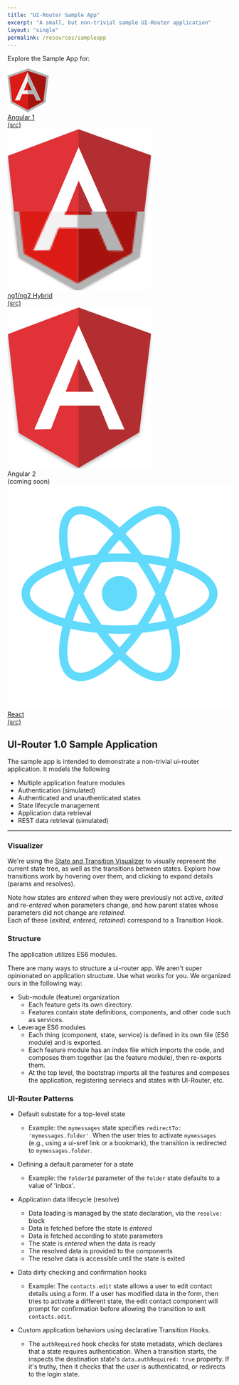 ```yaml
---
title: "UI-Router Sample App"
excerpt: "A small, but non-trivial sample UI-Router application"
layout: "single"
permalink: /resources/sampleapp
---
```

Explore the Sample App for:

<div class="about_frameworks">
  <div>
    <a href="https://ui-router.github.io/sample-app-ng1"><img src="/images/logos/angular1.png"><div>Angular 1</div></a>
    <a href="https://github.com/ui-router/sample-app-ng1">(src)</a>
  </div>
  <div>
    <a href="https://ui-router.github.io/sample-app-ng1-to-ng2"><img src="/images/logos/ng1-to-ng2.png"><div>ng1/ng2 Hybrid</div></a>
    <a href="https://github.com/ui-router/sample-app-ng1-to-ng2">(src)</a>
  </div>
  <div>
    <a><img src="/images/logos/angular2.png"><div>Angular 2</div></a>
    <a>(coming soon)</a>
  </div>
  <div>
    <a href="https://ui-router.github.io/sample-app-react/"><img src="/images/logos/react.png"><div>React</div></a>
    <a href="https://github.com/ui-router/sample-app-react">(src)</a>
  </div>
</div>

## UI-Router 1.0 Sample Application

The sample app is intended to demonstrate a non-trivial ui-router application.
It models the following 

- Multiple application feature modules
- Authentication (simulated)
- Authenticated and unauthenticated states
- State lifecycle management
- Application data retrieval
- REST data retrieval (simulated)

---

### Visualizer

We're using the [State and Transition Visualizer](http://github.com/ui-router/visualizer) to visually represent 
the current state tree, as well as the transitions between states.
Explore how transitions work by hovering over them, and clicking to expand details (params and resolves).  

Note how states are _entered_ when they were previously not active, _exited_ and re-_entered_ when parameters change,
and how parent states whose parameters did not change are _retained_.  
Each of these (_exited, entered, retained_) correspond to a Transition Hook.

### Structure

The application utilizes ES6 modules.

There are many ways to structure a ui-router app.
We aren't super opinionated on application structure.
Use what works for you.
We organized ours in the following way:

- Sub-module (feature) organization
  - Each feature gets its own directory. 
  - Features contain state definitions, components, and other code such as services.
- Leverage ES6 modules
  - Each thing (component, state, service) is defined in its own file (ES6 module) and is exported.
  - Each feature module has an index file which imports the code, and composes them together (as the feature module), then re-exports them.
  - At the top level, the bootstrap imports all the features and composes the application, registering serviecs and states with UI-Router, etc.
  
### UI-Router Patterns
  
- Default substate for a top-level state
  - Example: the `mymessages` state specifies `redirectTo: 'mymessages.folder'`.
    When the user tries to activate `mymessages` (e.g., using a ui-sref link or a bookmark), the transition is redirected to `mymessages.folder`.
    
- Defining a default parameter for a state
  - Example: the `folderId` parameter of the `folder` state defaults to a value of 'inbox'.
  
- Application data lifecycle (resolve)
  - Data loading is managed by the state declaration, via the `resolve:` block
  - Data is fetched before the state is _entered_
  - Data is fetched according to state parameters
  - The state is _entered_ when the data is ready
  - The resolved data is provided to the components
  - The resolve data is accessible until the state is exited
 
- Data dirty checking and confirmation hooks
  - Example: The `contacts.edit` state allows a user to edit contact details using a form.
    If a user has modified data in the form, then tries to activate a different state,
    the edit contact component will prompt for confirmation before allowing the transition to exit `contacts.edit`.
  
- Custom application behaviors using declarative Transition Hooks.
  - The `authRequired` hook checks for state metadata, which declares that a state requires authentication.
    When a transition starts, the inspects the destination state's `data.authRequired: true` property.
    If it's truthy, then it checks that the user is authenticated, or redirects to the login state.
    
